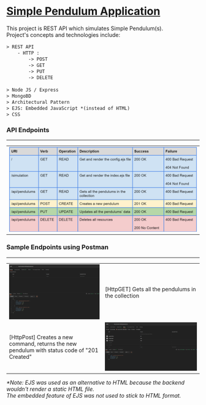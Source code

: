 # [Simple Pendulum Application](https://simple-pendulum-gevorgalaverdyan.onrender.com)


This project is REST API which simulates Simple Pendulum(s).
</br>
Project's concepts and technologies include:

    > REST API
        - HTTP :
            -> POST
            -> GET
            -> PUT
            -> DELETE

    > Node JS / Express
    > MongoBD
    > Architectural Pattern
    > EJS: Embedded JavaScript *(instead of HTML) 
    > CSS


### API Endpoints
<hr>
<table>
    <tr>
        <td><img src="./imgs/endpoints.png"/></td>
    </tr>
</table>

### Sample Endpoints using Postman
<hr>
<table>
    <tr>
        <td><img src="./imgs/GET.png"/></td>
        <td>[HttpGET] Gets all the pendulums in the collection</td>
    </tr>
    <tr>
        <td>[HttpPost] Creates a new command, returns the new pendulum with status code of "201 Created"</td>
        <td><img src="./imgs/POST.png"/></td>  
    </tr>
</table>

<i>*Note: EJS was used as an alternative to HTML because the backend wouldn't render a static HTML file. <br>The embedded feature of EJS was not used to stick to HTML format.</i>